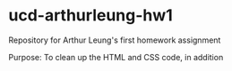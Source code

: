 # ucd-arthurleung-hw1
Repository for Arthur Leung's first homework assignment

Purpose:
To clean up the HTML and CSS code, in addition  
